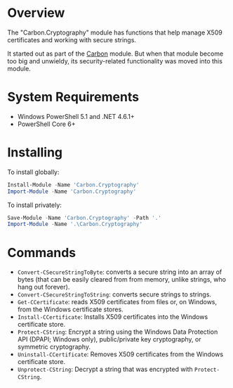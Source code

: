 # Overview

The "Carbon.Cryptography" module has functions that help manage X509 certificates and working with secure strings.

It started out as part of the [Carbon](http://get-carbon.org) module. But when that module become too big and unwieldy,
its security-related functionality was moved into this module.

# System Requirements

* Windows PowerShell 5.1 and .NET 4.6.1+
* PowerShell Core 6+

# Installing

To install globally:

```powershell
Install-Module -Name 'Carbon.Cryptography'
Import-Module -Name 'Carbon.Cryptography'
```

To install privately:

```powershell
Save-Module -Name 'Carbon.Cryptography' -Path '.'
Import-Module -Name '.\Carbon.Cryptography'
```

# Commands

* `Convert-CSecureStringToByte`: converts a secure string into an array of bytes (that can be easily cleared from from
memory, unlike strings, who hang out forever).
* `Convert-CSecureStringToString`: converts secure strings to strings.
* `Get-CCertificate`: reads X509 certificates from files or, on Windows, from the Windows certificate stores.
* `Install-CCertificate`: Installs X509 certificates into the Windows certificate store.
* `Protect-CString`: Encrypt a string using the Windows Data Protection API (DPAPI; Windows only), public/private key
cryptography, or symmetric cryptography.
* `Uninstall-CCertificate`: Removes X509 certificates from the Windows certificate store.
* `Unprotect-CString`: Decrypt a string that was encrypted with `Protect-CString`.
